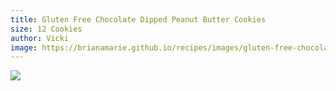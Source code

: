 ```yaml
---
title: Gluten Free Chocolate Dipped Peanut Butter Cookies
size: 12 Cookies
author: Vicki
image: https://brianamarie.github.io/recipes/images/gluten-free-chocolate-dipped-peanut-butter-cookies.png
---
```

![](https://brianamarie.github.io/recipes/images/gluten-free-chocolate-dipped-peanut-butter-cookies.png)
